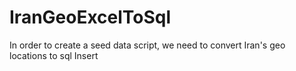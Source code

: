 # IranGeoExcelToSql
In order to create a seed data script, we need to convert Iran's geo locations to sql Insert
